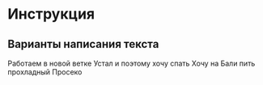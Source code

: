 # Инструкция 
## Варианты написания текста

Работаем в новой ветке 
Устал и поэтому хочу спать
Хочу на Бали пить прохладный Просеко
